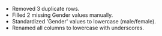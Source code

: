 - Removed 3 duplicate rows.
- Filled 2 missing Gender values manually.
- Standardized 'Gender' values to lowercase (male/female).
- Renamed all columns to lowercase with underscores.
